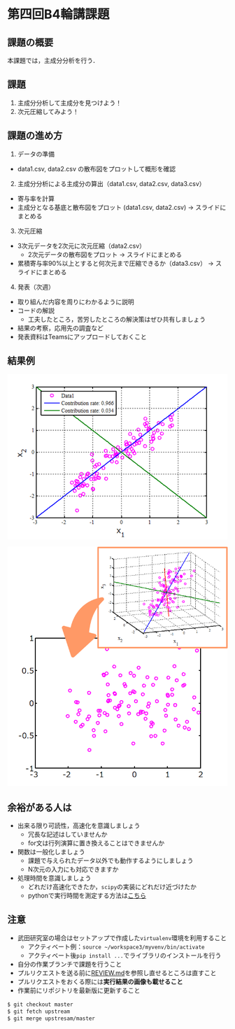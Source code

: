 # 第四回B4輪講課題

## 課題の概要

本課題では，主成分分析を行う．

## 課題

1. 主成分分析して主成分を見つけよう！
2. 次元圧縮してみよう！

## 課題の進め方

1. データの準備
  - data1.csv, data2.csv の散布図をプロットして概形を確認
2. 主成分分析による主成分の算出（data1.csv, data2.csv, data3.csv）
  - 寄与率を計算
  - 主成分となる基底と散布図をプロット (data1.csv, data2.csv) -> スライドにまとめる
3. 次元圧縮
  - 3次元データを2次元に次元圧縮（data2.csv）
    - 2次元データの散布図をプロット -> スライドにまとめる
  - 累積寄与率90%以上とすると何次元まで圧縮できるか（data3.csv） -> スライドにまとめる
4. 発表（次週）
  - 取り組んだ内容を周りにわかるように説明
  - コードの解説
    - 工夫したところ，苦労したところの解決策はぜひ共有しましょう
  - 結果の考察，応用先の調査など
  - 発表資料はTeamsにアップロードしておくこと

## 結果例

![pca](./figs/pca.png)

![MFCC](./figs/dim_reduction.png)

## 余裕がある人は

- 出来る限り可読性，高速化を意識しましょう
  - 冗長な記述はしていませんか
  - for文は行列演算に置き換えることはできませんか
- 関数は一般化しましょう
  - 課題で与えられたデータ以外でも動作するようにしましょう
  - N次元の入力にも対応できますか
- 処理時間を意識しましょう
  - どれだけ高速化できたか，`scipy`の実装にどれだけ近づけたか
  - pythonで実行時間を測定する方法は[こちら](http://st-hakky.hatenablog.com/entry/2018/01/26/214255)

## 注意

- 武田研究室の場合はセットアップで作成した`virtualenv`環境を利用すること
  - アクティベート例：`source ~/workspace3/myvenv/bin/activate`
  - アクティベート後`pip install ...`でライブラリのインストールを行う
- 自分の作業ブランチで課題を行うこと
- プルリクエストを送る前に[REVIEW.md](https://github.com/TakedaLab/B4Lecture/blob/master/REVIEW.md)を参照し直せるところは直すこと
- プルリクエストをおくる際には**実行結果の画像も載せること**
- 作業前にリポジトリを最新版に更新すること

```
$ git checkout master
$ git fetch upstream
$ git merge upstresam/master
```
